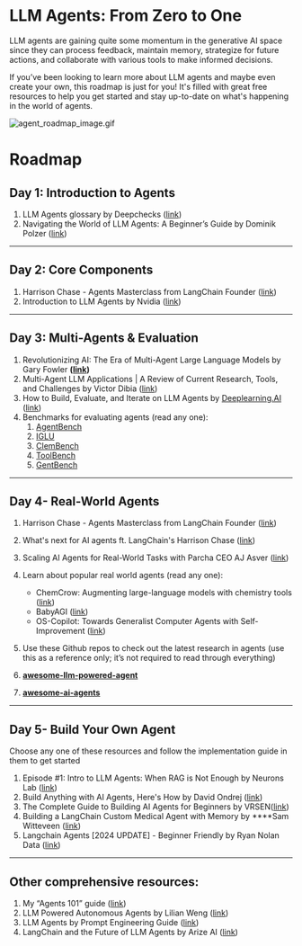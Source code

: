 # LLM Agents: From Zero to One

LLM agents are gaining quite some momentum in the generative AI space since they can process feedback, maintain memory, strategize for future actions, and collaborate with various tools to make informed decisions.

If you’ve been looking to learn more about LLM agents and maybe even create your own, this roadmap is just for you! It's filled with great free resources to help you get started and stay up-to-date on what's happening in the world of agents.

![agent_roadmap_image.gif](https://github.com/aishwaryanr/awesome-generative-ai-guide/blob/main/resources/img/agent_roadmap_image.gif)

# Roadmap

## **Day 1: Introduction to Agents**

1. LLM Agents glossary by Deepchecks ([link](https://deepchecks.com/glossary/llm-agents/))
2. Navigating the World of LLM Agents: A Beginner’s Guide by Dominik Polzer  ([link](https://towardsdatascience.com/navigating-the-world-of-llm-agents-a-beginners-guide-3b8d499db7a9))

---

## **Day 2: Core Components**

1. Harrison Chase - Agents Masterclass from LangChain Founder ([link](https://www.youtube.com/results?search_query=agents+llm))
2. Introduction to LLM Agents by Nvidia ([link](https://developer.nvidia.com/blog/introduction-to-llm-agents/))

---

## **Day 3: Multi-Agents & Evaluation**

1. Revolutionizing AI: The Era of Multi-Agent Large Language Models by Gary Fowler **([link](https://gafowler.medium.com/revolutionizing-ai-the-era-of-multi-agent-large-language-models-f70d497f3472))**
2. Multi-Agent LLM Applications | A Review of Current Research, Tools, and Challenges by Victor Dibia ([link](https://newsletter.victordibia.com/p/multi-agent-llm-applications-a-review))
3. How to Build, Evaluate, and Iterate on LLM Agents by [Deeplearning.AI](http://Deeplearning.AI) ([link](https://www.youtube.com/watch?v=0pnEUAwoDP0))
4. Benchmarks for evaluating agents (read any one):
    1. [AgentBench](https://github.com/THUDM/AgentBench)
    2. [IGLU](https://arxiv.org/abs/2304.10750)
    3. [ClemBench](https://arxiv.org/abs/2305.13455)
    4. [ToolBench](https://arxiv.org/abs/2305.16504)
    5. [GentBench](https://arxiv.org/pdf/2308.04030.pdf)

---

## **Day 4- Real-World Agents**

1. Harrison Chase - Agents Masterclass from LangChain Founder ([link](https://www.youtube.com/results?search_query=agents+llm))
2. What's next for AI agents ft. LangChain's Harrison Chase ([link](https://www.youtube.com/watch?v=pBBe1pk8hf4))
3. Scaling AI Agents for Real-World Tasks with Parcha CEO AJ Asver ([link](https://www.youtube.com/watch?v=zCGWDWCTYkE))
4. Learn about popular real world agents (read any one):
    - ChemCrow: Augmenting large-language models with chemistry tools ([link](https://arxiv.org/abs/2304.05376))
    - BabyAGI ([link](https://github.com/yoheinakajima/babyagi))
    - OS-Copilot: Towards Generalist Computer Agents with Self-Improvement ([link](https://arxiv.org/abs/2304.05376))

4. Use these Github repos to check out the latest research in agents (use this as a reference only; it’s not required to read through everything)

1. **[awesome-llm-powered-agent](https://github.com/hyp1231/awesome-llm-powered-agent)**
2.  **[awesome-ai-agents](https://github.com/e2b-dev/awesome-ai-agents/tree/main)**

---

## **Day 5- Build Your Own Agent**

Choose any one of these resources and follow the implementation guide in them to get started

1. Episode #1: Intro to LLM Agents: When RAG is Not Enough by Neurons Lab ([link](https://www.youtube.com/watch?v=uVkS05qPhik))
2. Build Anything with AI Agents, Here's How by David Ondrej ([link](https://www.youtube.com/watch?v=AxnL5GtWVNA))
3. The Complete Guide to Building AI Agents for Beginners by VRSEN([link](https://www.youtube.com/watch?v=MOyl58VF2ak))
4. Building a LangChain Custom Medical Agent with Memory by ****Sam Witteveen ([link](https://www.youtube.com/watch?v=6UFtRwWnHws))
5. Langchain Agents [2024 UPDATE] - Beginner Friendly by Ryan Nolan Data ([link](https://www.youtube.com/watch?v=WVUITosaG-g))

---

## Other comprehensive resources:

1. My “Agents 101” guide ([link](https://github.com/aishwaryanr/awesome-generative-ai-guide/blob/main/resources/agents_101_guide.md))
2. LLM Powered Autonomous Agents by Lilian Weng ([link](https://lilianweng.github.io/posts/2023-06-23-agent/))
3. LLM Agents by Prompt Engineering Guide ([link](https://www.promptingguide.ai/research/llm-agents))
4. LangChain and the Future of LLM Agents by Arize AI ([link](https://www.youtube.com/watch?v=JwO08Pk6S_Q))
